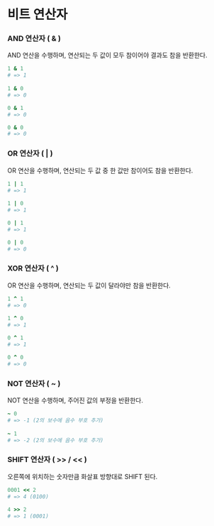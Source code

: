 # 비트 연산자

### AND 연산자 ( & )

AND 연산을 수행하며, 연산되는 두 값이 모두 참이어야 결과도 참을 반환한다.
```ruby
1 & 1
# => 1
 
1 & 0
# => 0

0 & 1
# => 0

0 & 0 
# => 0
```

### OR 연산자 ( | )

OR 연산을 수행하며, 연산되는 두 값 중 한 값만 참이어도 참을 반환한다.
```ruby
1 | 1
# => 1
 
1 | 0
# => 1

0 | 1
# => 1

0 | 0 
# => 0
```

### XOR 연산자 ( ^ )
OR 연산을 수행하며, 연산되는 두 값이 달라야만 참을 반환한다.
```ruby
1 ^ 1
# => 0
 
1 ^ 0
# => 1

0 ^ 1
# => 1

0 ^ 0 
# => 0
```

### NOT 연산자 ( ~ )
NOT 연산을 수행하며, 주어진 값의 부정을 반환한다.
```ruby
~ 0
# => -1 (2의 보수에 음수 부호 추가)
 
~ 1
# => -2 (2의 보수에 음수 부호 추가)
```

### SHIFT 연산자 ( >> / << )

오른쪽에 위치하는 숫자만큼 화살표 방향대로 SHIFT 된다.
```ruby
0001 << 2
# => 4 (0100)
 
4 >> 2
# => 1 (0001)
```